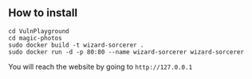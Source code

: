 ## How to install

```
cd VulnPlayground 
cd magic-photos
sudo docker build -t wizard-sorcerer .
sudo docker run -d -p 80:80 --name wizard-sorcerer wizard-sorcerer
```

You will reach the website by going to `http://127.0.0.1`
